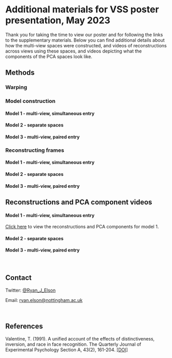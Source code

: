 # Additional materials for VSS poster presentation, May 2023
Thank you for taking the time to view our poster and for following the links to the supplementary materials.
Below you can find additional details about how the multi-view spaces were constructed, and videos of reconstructions across views using these spaces, and videos depicting what the components of the PCA spaces look like. 


## Methods
### Warping
### Model construction
#### Model 1 - multi-view, simultaneous entry
#### Model 2 - separate spaces
#### Model 3 - multi-view, paired entry
### Reconstructing frames
#### Model 1 - multi-view, simultaneous entry
#### Model 2 - separate spaces
#### Model 3 - multi-view, paired entry


## Reconstructions and PCA component videos

#### Model 1 - multi-view, simultaneous entry
[Click here](http://ryanelson1996.github.io/model_1_multi-view_simultaneious_entry.html) to view the reconstructions and PCA components for model 1.
<br>

#### Model 2 - separate spaces

#### Model 3 - multi-view, paired entry



<br>

## Contact  

Twitter: [@Ryan_J_Elson](https://twitter.com/Ryan_J_Elson)  

Email: [ryan.elson@nottingham.ac.uk](ryan.elson@nottingham.ac.uk)  

<br>

## References  


Valentine, T. (1991). A unified account of the effects of distinctiveness, inversion, and race in face recognition. The Quarterly Journal of Experimental Psychology Section A, 43(2), 161-204. [[DOI]](https://doi.org/10.1080/14640749108400966) 
